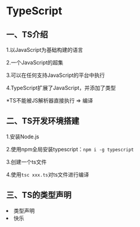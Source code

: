 # TypeScript
## 一、TS介绍
1.以JavaScript为基础构建的语言

2.一个JavaScript的超集

3.可以在任何支持JavaScript的平台中执行

4.TypeScript扩展了JavaScript，并添加了类型

*TS不能被JS解析器直接执行 => 编译

## 二、TS开发环境搭建
1.安装Node.js

2.使用npm全局安装typescript：`npm i -g typescript`

3.创建一个ts文件

4.使用`tsc xxx.ts`对ts文件进行编译

## 三、TS的类型声明
<li>类型声明</li>
<li>快乐</li>
